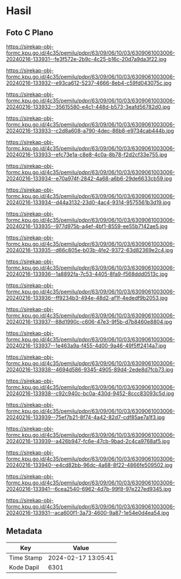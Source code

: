 # Hasil

## Foto C Plano

https://sirekap-obj-formc.kpu.go.id/4c35/pemilu/pdpr/63/09/06/10/03/6309061003006-20240216-133931--fe3f572e-2b9c-4c25-b16c-20d7a9da3f22.jpg

https://sirekap-obj-formc.kpu.go.id/4c35/pemilu/pdpr/63/09/06/10/03/6309061003006-20240216-133932--e93ca612-5237-4666-8eb4-c59fd043075c.jpg

https://sirekap-obj-formc.kpu.go.id/4c35/pemilu/pdpr/63/09/06/10/03/6309061003006-20240216-133932--35615580-e4c1-448d-b573-3eafd56782d0.jpg

https://sirekap-obj-formc.kpu.go.id/4c35/pemilu/pdpr/63/09/06/10/03/6309061003006-20240216-133933--c2d8a608-a790-4dec-86b8-e9734cab444b.jpg

https://sirekap-obj-formc.kpu.go.id/4c35/pemilu/pdpr/63/09/06/10/03/6309061003006-20240216-133933--efc73e1a-c8e8-4c0a-8b78-f2d2cf33e755.jpg

https://sirekap-obj-formc.kpu.go.id/4c35/pemilu/pdpr/63/09/06/10/03/6309061003006-20240216-133934--e70a974f-2842-4a68-a6b6-29de6633cb59.jpg

https://sirekap-obj-formc.kpu.go.id/4c35/pemilu/pdpr/63/09/06/10/03/6309061003006-20240216-133934--d44a3132-23d0-4ac4-9314-9575561b3d19.jpg

https://sirekap-obj-formc.kpu.go.id/4c35/pemilu/pdpr/63/09/06/10/03/6309061003006-20240216-133935--977d975b-a4ef-4bf1-8559-ee55b7142ae5.jpg

https://sirekap-obj-formc.kpu.go.id/4c35/pemilu/pdpr/63/09/06/10/03/6309061003006-20240216-133935--d66c805e-b03b-4fe2-9372-63d82369e2c4.jpg

https://sirekap-obj-formc.kpu.go.id/4c35/pemilu/pdpr/63/09/06/10/03/6309061003006-20240216-133936--1a8892fa-7c53-4405-8fa9-f568ddd0513c.jpg

https://sirekap-obj-formc.kpu.go.id/4c35/pemilu/pdpr/63/09/06/10/03/6309061003006-20240216-133936--ff9234b3-494e-48d2-af1f-4ededf9b2053.jpg

https://sirekap-obj-formc.kpu.go.id/4c35/pemilu/pdpr/63/09/06/10/03/6309061003006-20240216-133937--88d1990c-c606-47e3-9f5b-d7b8460e8804.jpg

https://sirekap-obj-formc.kpu.go.id/4c35/pemilu/pdpr/63/09/06/10/03/6309061003006-20240216-133937--1e463a9a-f455-4d00-9a46-49f5ff2414a7.jpg

https://sirekap-obj-formc.kpu.go.id/4c35/pemilu/pdpr/63/09/06/10/03/6309061003006-20240216-133938--4694d586-9345-4905-89d4-2ede8d7fcb73.jpg

https://sirekap-obj-formc.kpu.go.id/4c35/pemilu/pdpr/63/09/06/10/03/6309061003006-20240216-133938--c92c940c-bc0a-430d-9452-8ccc83093c5d.jpg

https://sirekap-obj-formc.kpu.go.id/4c35/pemilu/pdpr/63/09/06/10/03/6309061003006-20240216-133939--75ef7b21-8f74-4a42-82d7-cdf85ae7a1f3.jpg

https://sirekap-obj-formc.kpu.go.id/4c35/pemilu/pdpr/63/09/06/10/03/6309061003006-20240216-133939--a426b947-fc6e-47cb-9bad-2c4ca9768af5.jpg

https://sirekap-obj-formc.kpu.go.id/4c35/pemilu/pdpr/63/09/06/10/03/6309061003006-20240216-133940--e4cd82bb-96dc-4a68-8f22-4866fe509502.jpg

https://sirekap-obj-formc.kpu.go.id/4c35/pemilu/pdpr/63/09/06/10/03/6309061003006-20240216-133941--6cea2540-6962-4d7b-99f8-97e227ed9345.jpg

https://sirekap-obj-formc.kpu.go.id/4c35/pemilu/pdpr/63/09/06/10/03/6309061003006-20240216-133931--aca600f1-3a73-4600-9a87-1e54e0d4ea54.jpg


## Metadata

| Key        | Value               |
| ---------- | ------------------- |
| Time Stamp | 2024-02-17 13:05:41 |
| Kode Dapil | 6301                |



